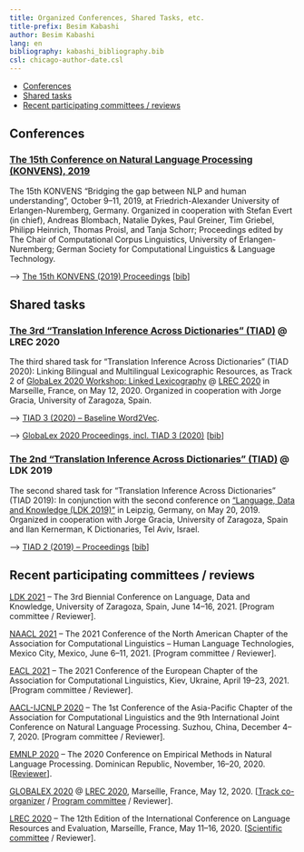 ```yaml
---
title: Organized Conferences, Shared Tasks, etc.
title-prefix: Besim Kabashi
author: Besim Kabashi
lang: en
bibliography: kabashi_bibliography.bib
csl: chicago-author-date.csl
---
```


- [Conferences](#conferences)
- [Shared tasks](#shared-tasks)
- [Recent participating committees / reviews](#recent-participating-committees-reviews)

## Conferences ##

<!-- - [KONVENS 2019](#konvens-2019) -->

### [The 15th Conference on Natural Language Processing (KONVENS), 2019](https://2019.konvens.org/) ### 

The 15th KONVENS “Bridging the gap between NLP and human understanding”, October 9–11, 2019, at Friedrich-Alexander University of Erlangen-Nuremberg, Germany.  Organized in cooperation with Stefan Evert (in chief), Andreas Blombach, Natalie Dykes, Paul Greiner, Tim Griebel, Philipp Heinrich, Thomas Proisl, and Tanja Schorr; Proceedings edited by The Chair of Computational Corpus Linguistics, University of Erlangen-Nuremberg; German Society for Computational Linguistics & Language Technology.

–> [The 15th KONVENS (2019) Proceedings](https://corpora.linguistik.uni-erlangen.de/data/konvens/proceedings/) [[bib](bib/Evert_et_al_KONVENS2019ConfOrg.bib)]


## Shared tasks ##

<!-- - [TIAD 2020 as GlobaLex Track 2 @ LREC 2020](#the-3rd-translation-inference-across-dictionaries-tiad-lrec-2020) -->
<!-- - [TIAD 2019 @ LDK 2019](#the-2nd-translation-inference-across-dictionaries-tiad-ldk-2019) -->


### [The 3rd “Translation Inference Across Dictionaries” (TIAD)](https://tiad2020.unizar.es/) @ LREC 2020 ###

The third shared task for “Translation Inference Across Dictionaries” (TIAD 2020): Linking Bilingual and Multilingual Lexicographic Resources, as Track 2 of [GlobaLex 2020 Workshop: Linked Lexicography](https://globalex.link/events/workshops/globalex-workshop-2020/) @ [LREC 2020](https://lrec2020.lrec-conf.org/en/workshops-and-tutorials/2020-workshops/) in Marseílle, France, on May 12, 2020. Organized in cooperation with Jorge Gracia, University of Zaragoza, Spain.

–> [TIAD 3 (2020) – Baseline Word2Vec](https://github.com/kabashi/TIAD2020_word2vec).

–> [GlobaLex 2020 Proceedings, incl. TIAD 3 (2020)](https://lrec2020.lrec-conf.org/media/proceedings/Workshops/Books/GLOBALEX2020book.pdf) [[bib](bib/Kernerman_et_al_GlobaLex-2020:2020.bib)]


### [The 2nd “Translation Inference Across Dictionaries” (TIAD)](https://tiad2019.unizar.es/) @ LDK 2019 ###

The second shared task for “Translation Inference Across Dictionaries” (TIAD 2019): In conjunction with the second conference on [“Language, Data and Knowledge (LDK 2019)”](http://2019.ldk-conf.org/) in Leipzig, Germany, on May 20, 2019. Organized in cooperation with Jorge Gracia, University of Zaragoza, Spain and Ilan Kernerman, K Dictionaries, Tel Aviv, Israel.

–> [TIAD 2 (2019) – Proceedings](http://ceur-ws.org/Vol-2493/) [[bib](bib/Gracia_et_al_TIAD2019:2019.bib)]


## Recent participating committees / reviews ##

[LDK 2021](http://2021.ldk-conf.org/) – The 3rd Biennial Conference on Language, Data and Knowledge,  University of Zaragoza, Spain, June 14–16, 2021. [Program committee / Reviewer].

[NAACL 2021](https://2021.naacl.org/) – The 2021 Conference of the North American Chapter of the Association for Computational Linguistics – Human Language Technologies, Mexico City, Mexico, June 6–11, 2021. [Program committee / Reviewer].

[EACL 2021](https://2021.eacl.org/) – The 2021 Conference of the European Chapter of the Association for Computational Linguistics, Kiev, Ukraine, April 19–23, 2021. [Program committee / Reviewer]. 

[AACL-IJCNLP 2020](http://aacl2020.org/) – The 1st Conference of the Asia-Pacific Chapter of the Association for Computational Linguistics and the 9th International Joint Conference on Natural Language Processing. Suzhou, China, December 4–7, 2020. [Program committee / Reviewer].

[EMNLP 2020](https://2020.emnlp.org/) – The 2020 Conference on Empirical Methods in Natural Language Processing. Dominican Republic, November, 16–20, 2020. [[Reviewer](https://www.aclweb.org/anthology/2020.emnlp-main.0.pdf)].

[GLOBALEX 2020](https://globalex2020.globalex.link/globalex-workshop-lrec2020-about-globalex-lrec2020/) @ [LREC 2020](https://lrec2020.lrec-conf.org/), Marseílle, France, May 12, 2020. [[Track co-organizer](https://globalex2020.globalex.link/globalex-workshop-lrec2020-about-globalex-lrec2020) / [Program committee](https://globalex2020.globalex.link/globalex-workshop-lrec2020-about-globalex-lrec2020) / Reviewer].

[LREC 2020](https://lrec2020.lrec-conf.org/) – The 12th Edition of the International Conference on Language Resources and Evaluation, Marseílle, France, May 11–16, 2020. [[Scientific committee](https://lrec2020.lrec-conf.org/en/about/committees/scientific-committee/) / Reviewer].

<!-- #### In the past (selected) #### -->

<!-- [ACL 2017](http://acl2017.org/) – The 55th Annual Meeting of the Association for Computational Linguistics, July 30 – August 4, 2017. Vancouver, Canada. ISBN 978-1-945626-75-3 ([Volume 1, Long Papers](https://www.aclweb.org/anthology/volumes/P17-1/)) ISBN 978-1-945626-76-0 ([Volume 2, Short Papers](https://www.aclweb.org/anthology/volumes/P17-2/)). [Program committee / Primary reviewer] -->


<!-- ## News ## -->